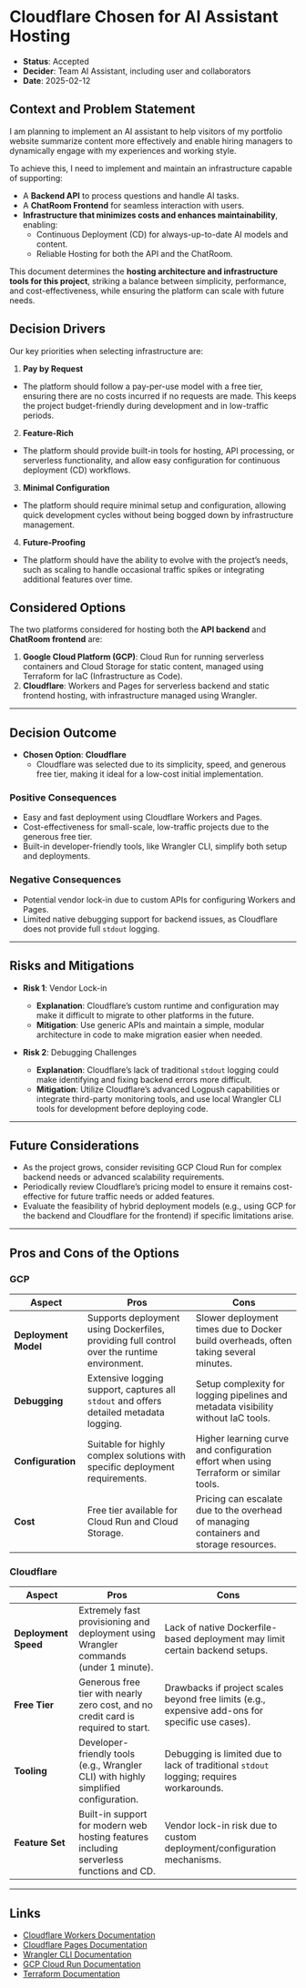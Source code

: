 # Cloudflare Chosen for AI Assistant Hosting

- **Status**: Accepted
- **Decider**: Team AI Assistant, including user and collaborators
- **Date**: 2025-02-12

## Context and Problem Statement

I am planning to implement an AI assistant to help visitors of my portfolio website summarize content more effectively and enable hiring managers to dynamically engage with my experiences and working style.

To achieve this, I need to implement and maintain an infrastructure capable of supporting:
- A **Backend API** to process questions and handle AI tasks.
- A **ChatRoom Frontend** for seamless interaction with users.
- **Infrastructure that minimizes costs and enhances maintainability**, enabling:
  - Continuous Deployment (CD) for always-up-to-date AI models and content.
  - Reliable Hosting for both the API and the ChatRoom.

This document determines the **hosting architecture and infrastructure tools for this project**, striking a balance between simplicity, performance, and cost-effectiveness, while ensuring the platform can scale with future needs.

## Decision Drivers

Our key priorities when selecting infrastructure are:

1. **Pay by Request**
  - The platform should follow a pay-per-use model with a free tier, ensuring there are no costs incurred if no requests are made. This keeps the project budget-friendly during development and in low-traffic periods.

2. **Feature-Rich**
  - The platform should provide built-in tools for hosting, API processing, or serverless functionality, and allow easy configuration for continuous deployment (CD) workflows.

3. **Minimal Configuration**
  - The platform should require minimal setup and configuration, allowing quick development cycles without being bogged down by infrastructure management.

4. **Future-Proofing**
  - The platform should have the ability to evolve with the project’s needs, such as scaling to handle occasional traffic spikes or integrating additional features over time.

## Considered Options

The two platforms considered for hosting both the **API backend** and **ChatRoom frontend** are:
1. **Google Cloud Platform (GCP)**: Cloud Run for running serverless containers and Cloud Storage for static content, managed using Terraform for IaC (Infrastructure as Code).
2. **Cloudflare**: Workers and Pages for serverless backend and static frontend hosting, with infrastructure managed using Wrangler.

---

## Decision Outcome

- **Chosen Option**: **Cloudflare**
  - Cloudflare was selected due to its simplicity, speed, and generous free tier, making it ideal for a low-cost initial implementation.

### Positive Consequences

- Easy and fast deployment using Cloudflare Workers and Pages.
- Cost-effectiveness for small-scale, low-traffic projects due to the generous free tier.
- Built-in developer-friendly tools, like Wrangler CLI, simplify both setup and deployments.

### Negative Consequences

- Potential vendor lock-in due to custom APIs for configuring Workers and Pages.
- Limited native debugging support for backend issues, as Cloudflare does not provide full `stdout` logging.

---

## Risks and Mitigations

- **Risk 1**: Vendor Lock-in
  - **Explanation**: Cloudflare’s custom runtime and configuration may make it difficult to migrate to other platforms in the future.
  - **Mitigation**: Use generic APIs and maintain a simple, modular architecture in code to make migration easier when needed.

- **Risk 2**: Debugging Challenges
  - **Explanation**: Cloudflare’s lack of traditional `stdout` logging could make identifying and fixing backend errors more difficult.
  - **Mitigation**: Utilize Cloudflare’s advanced Logpush capabilities or integrate third-party monitoring tools, and use local Wrangler CLI tools for development before deploying code.

---

## Future Considerations

- As the project grows, consider revisiting GCP Cloud Run for complex backend needs or advanced scalability requirements.
- Periodically review Cloudflare’s pricing model to ensure it remains cost-effective for future traffic needs or added features.
- Evaluate the feasibility of hybrid deployment models (e.g., using GCP for the backend and Cloudflare for the frontend) if specific limitations arise.

---

## Pros and Cons of the Options

### GCP

| **Aspect**              | **Pros**                                                                                     | **Cons**                                                                                 |
|--------------------------|---------------------------------------------------------------------------------------------|-----------------------------------------------------------------------------------------|
| **Deployment Model**     | Supports deployment using Dockerfiles, providing full control over the runtime environment. | Slower deployment times due to Docker build overheads, often taking several minutes.    |
| **Debugging**            | Extensive logging support, captures all `stdout` and offers detailed metadata logging.       | Setup complexity for logging pipelines and metadata visibility without IaC tools.       |
| **Configuration**        | Suitable for highly complex solutions with specific deployment requirements.                 | Higher learning curve and configuration effort when using Terraform or similar tools.   |
| **Cost**                 | Free tier available for Cloud Run and Cloud Storage.                                        | Pricing can escalate due to the overhead of managing containers and storage resources.  |  

### Cloudflare

| **Aspect**              | **Pros**                                                                                     | **Cons**                                                                                 |
|--------------------------|---------------------------------------------------------------------------------------------|-----------------------------------------------------------------------------------------|
| **Deployment Speed**     | Extremely fast provisioning and deployment using Wrangler commands (under 1 minute).         | Lack of native Dockerfile-based deployment may limit certain backend setups.            |
| **Free Tier**            | Generous free tier with nearly zero cost, and no credit card is required to start.          | Drawbacks if project scales beyond free limits (e.g., expensive add-ons for specific use cases). |
| **Tooling**              | Developer-friendly tools (e.g., Wrangler CLI) with highly simplified configuration.          | Debugging is limited due to lack of traditional `stdout` logging; requires workarounds. |
| **Feature Set**          | Built-in support for modern web hosting features including serverless functions and CD.       | Vendor lock-in risk due to custom deployment/configuration mechanisms.                  |  

---

## Links

- [Cloudflare Workers Documentation](https://developers.cloudflare.com/workers/)
- [Cloudflare Pages Documentation](https://developers.cloudflare.com/pages/)
- [Wrangler CLI Documentation](https://developers.cloudflare.com/workers/wrangler/)
- [GCP Cloud Run Documentation](https://cloud.google.com/run/)
- [Terraform Documentation](https://developer.hashicorp.com/terraform/docs)